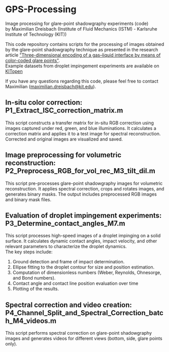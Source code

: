 # GPS-Processing
Image processing for glare-point shadowgraphy experiments (code) \
by Maximilian Dreisbach (Institute of Fluid Mechanics (ISTM) - Karlsruhe Institute of Technology (KIT))

This code repository contains scripts for the processing of images obtained by the glare-point shadowgraphy technique as presented in the research article ["Three-dimensional encoding of a gas–liquid interface by means of color-coded glare points"](https://doi.org/10.1007/s00348-023-03592-0). \
Example datasets from droplet impingement experiments are available on [KITopen](https://doi.org/10.35097/AcElpeTrdkOvxYWf)

If you have any questions regarding this code, please feel free to contact Maximilian (maximilian.dreisbach@kit.edu).


## In-situ color correction: P1_Extract_ISC_correction_matrix.m
This script constructs a transfer matrix for in-situ RGB correction using images captured under red, green, and blue illuminations. It calculates a correction matrix and applies it to a test image for spectral reconstruction. Corrected and original images are visualized and saved.

## Image preprocessing for volumetric reconstruction: P2_Preprocess_RGB_for_vol_rec_M3_tilt_dil.m
This script pre-processes glare-point shadowgraphy images for volumetric reconstruction. It applies spectral correction, crops and rotates images, and generates binary masks. The output includes preprocessed RGB images and binary mask files.

## Evaluation of droplet impingement experiments: P3_Determine_contact_angles_M7.m
This script processes high-speed images of a droplet impinging on a solid surface. It calculates dynamic contact angles, impact velocity, and other relevant parameters to characterize the droplet dynamics.\
The key steps include:
  1. Ground detection and frame of impact determination.
  2. Ellipse fitting to the droplet contour for size and position estimation.
  3. Computation of dimensionless numbers (Weber, Reynolds, Ohnesorge, and Bond numbers).
  4. Contact angle and contact line position evaluation over time
  5. Plotting of the results.

## Spectral correction and video creation: P4_Channel_Split_and_Spectral_Correction_batch_M4_videos.m
This script performs spectral correction on glare-point shadowgraphy images and generates videos for different views (bottom, side, glare points only).
